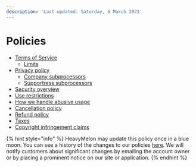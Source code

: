 ```yaml
---
description: 'Last updated: Saturday, 6 March 2021'
---
```


# Policies

* [Terms of Service](terms-of-service.md)
  * [Limits](limits.md)
* [Privacy policy](privacy-policy.md)
  * [Company subprocessors](company-subprocessors.md)
  * [Supportress subprocessors](supportress-subprocessors.md)
* [Security overview](security-overview.md)
* [Use restrictions](use-restrictions.md)
* [How we handle abusive usage](how-we-handle-abusive-usage.md)
* [Cancellation policy](cancellation-policy.md)
* [Refund policy](refund-policy.md)
* [Taxes](taxes.md)
* [Copyright infringement claims](copyright-infringement-claims.md)

{% hint style="info" %}
HeavyMelon may update this policy once in a blue moon. You can see a history of the changes to our policies [here](https://github.com/heavymelon/policies/commits). We will notify customers about significant changes by emailing the account owner or by placing a prominent notice on our site or application.
{% endhint %}

